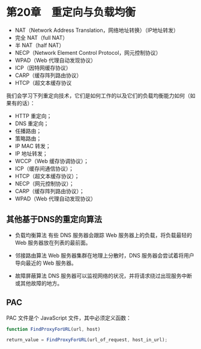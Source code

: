 # 第20章　重定向与负载均衡

-  NAT（Network Address Translation，网络地址转换）（IP地址转发）
- 完全 NAT（full NAT）
- 半 NAT（half NAT）
- NECP（Network Element Control Protocol，网元控制协议）
- WPAD（Web 代理自动发现协议）
- ICP（因特网缓存协议）
- CARP（缓存阵列路由协议）
- HTCP（超文本缓存协议

我们会学习下列重定向技术，它们是如何工作的以及它们的负载均衡能力如何（如果有的话）：

- HTTP 重定向；
- DNS 重定向；
- 任播路由；
- 策略路由；
- IP MAC 转发；
- IP 地址转发；
- WCCP（Web 缓存协调协议）；
- ICP（缓存间通信协议）；
- HTCP（超文本缓存协议）；
- NECP（网元控制协议）；
- CARP（缓存阵列路由协议）；
- WPAD（Web 代理自动发现协议）


## 其他基于DNS的重定向算法

- 负载均衡算法
有些 DNS 服务器会跟踪 Web 服务器上的负载，将负载最轻的 Web 服务器放在列表的最前面。

- 邻接路由算法
Web 服务器集群在地理上分散时，DNS 服务器会尝试着将用户导向最近的 Web 服务器。

- 故障屏蔽算法
DNS 服务器可以监视网络的状况，并将请求绕过出现服务中断或其他故障的地方。

## PAC 

PAC 文件是个 JavaScript 文件，其中必须定义函数：
```js
function FindProxyForURL(url, host)
```

```js
return_value = FindProxyForURL(url_of_request, host_in_url);
```
